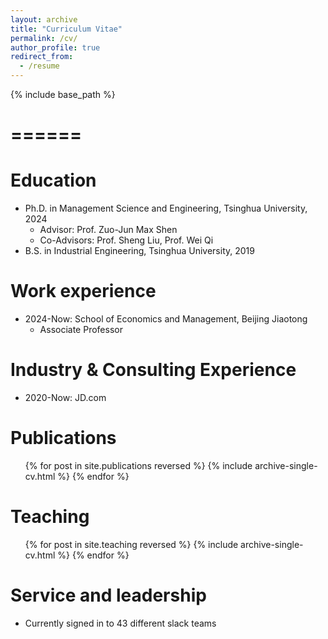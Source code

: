 ```yaml
---
layout: archive
title: "Curriculum Vitae"
permalink: /cv/
author_profile: true
redirect_from:
  - /resume
---
```


{% include base_path %}

======
======



Education
======
* Ph.D. in Management Science and Engineering, Tsinghua University, 2024
  * Advisor: Prof. Zuo-Jun Max Shen
  * Co-Advisors: Prof. Sheng Liu, Prof. Wei Qi
* B.S. in Industrial Engineering, Tsinghua University, 2019

Work experience
======
* 2024-Now: School of Economics and Management, Beijing Jiaotong 
  * Associate Professor


Industry & Consulting Experience
======
* 2020-Now: JD.com

Publications
======
  <ul>{% for post in site.publications reversed %}
    {% include archive-single-cv.html %}
  {% endfor %}</ul>
  
Teaching
======
  <ul>{% for post in site.teaching reversed %}
    {% include archive-single-cv.html %}
  {% endfor %}</ul>
  
Service and leadership
======
* Currently signed in to 43 different slack teams
